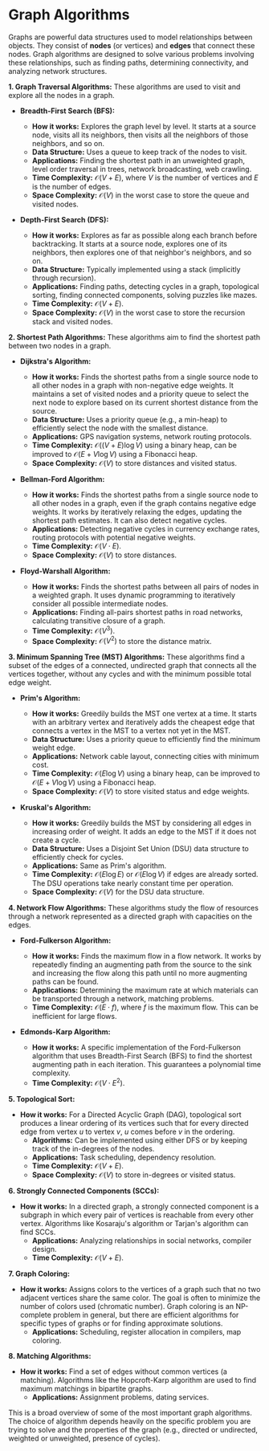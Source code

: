 # Graph Algorithms 

Graphs are powerful data structures used to model relationships between objects. They consist of **nodes** (or vertices) and **edges** that connect these nodes. Graph algorithms are designed to solve various problems involving these relationships, such as finding paths, determining connectivity, and analyzing network structures.

**1. Graph Traversal Algorithms:** These algorithms are used to visit and explore all the nodes in a graph.

* **Breadth-First Search (BFS):**
    * **How it works:** Explores the graph level by level. It starts at a source node, visits all its neighbors, then visits all the neighbors of those neighbors, and so on.
    * **Data Structure:** Uses a queue to keep track of the nodes to visit.
    * **Applications:** Finding the shortest path in an unweighted graph, level order traversal in trees, network broadcasting, web crawling.
    * **Time Complexity:** $\mathcal{O}(V + E)$, where $V$ is the number of vertices and $E$ is the number of edges.
    * **Space Complexity:** $\mathcal{O}(V)$ in the worst case to store the queue and visited nodes.

* **Depth-First Search (DFS):**
    * **How it works:** Explores as far as possible along each branch before backtracking. It starts at a source node, explores one of its neighbors, then explores one of that neighbor's neighbors, and so on.
    * **Data Structure:** Typically implemented using a stack (implicitly through recursion).
    * **Applications:** Finding paths, detecting cycles in a graph, topological sorting, finding connected components, solving puzzles like mazes.
    * **Time Complexity:** $\mathcal{O}(V + E)$.
    * **Space Complexity:** $\mathcal{O}(V)$ in the worst case to store the recursion stack and visited nodes.

**2. Shortest Path Algorithms:** These algorithms aim to find the shortest path between two nodes in a graph.

* **Dijkstra's Algorithm:**
    * **How it works:** Finds the shortest paths from a single source node to all other nodes in a graph with non-negative edge weights. It maintains a set of visited nodes and a priority queue to select the next node to explore based on its current shortest distance from the source.
    * **Data Structure:** Uses a priority queue (e.g., a min-heap) to efficiently select the node with the smallest distance.
    * **Applications:** GPS navigation systems, network routing protocols.
    * **Time Complexity:** $\mathcal{O}((V + E) \log V)$ using a binary heap, can be improved to $\mathcal{O}(E + V \log V)$ using a Fibonacci heap.
    * **Space Complexity:** $\mathcal{O}(V)$ to store distances and visited status.

* **Bellman-Ford Algorithm:**
    * **How it works:** Finds the shortest paths from a single source node to all other nodes in a graph, even if the graph contains negative edge weights. It works by iteratively relaxing the edges, updating the shortest path estimates. It can also detect negative cycles.
    * **Applications:** Detecting negative cycles in currency exchange rates, routing protocols with potential negative weights.
    * **Time Complexity:** $\mathcal{O}(V \cdot E)$.
    * **Space Complexity:** $\mathcal{O}(V)$ to store distances.

* **Floyd-Warshall Algorithm:**
    * **How it works:** Finds the shortest paths between all pairs of nodes in a weighted graph. It uses dynamic programming to iteratively consider all possible intermediate nodes.
    * **Applications:** Finding all-pairs shortest paths in road networks, calculating transitive closure of a graph.
    * **Time Complexity:** $\mathcal{O}(V^3)$.
    * **Space Complexity:** $\mathcal{O}(V^2)$ to store the distance matrix.

**3. Minimum Spanning Tree (MST) Algorithms:** These algorithms find a subset of the edges of a connected, undirected graph that connects all the vertices together, without any cycles and with the minimum possible total edge weight.

* **Prim's Algorithm:**
    * **How it works:** Greedily builds the MST one vertex at a time. It starts with an arbitrary vertex and iteratively adds the cheapest edge that connects a vertex in the MST to a vertex not yet in the MST.
    * **Data Structure:** Uses a priority queue to efficiently find the minimum weight edge.
    * **Applications:** Network cable layout, connecting cities with minimum cost.
    * **Time Complexity:** $\mathcal{O}(E \log V)$ using a binary heap, can be improved to $\mathcal{O}(E + V \log V)$ using a Fibonacci heap.
    * **Space Complexity:** $\mathcal{O}(V)$ to store visited status and edge weights.

* **Kruskal's Algorithm:**
    * **How it works:** Greedily builds the MST by considering all edges in increasing order of weight. It adds an edge to the MST if it does not create a cycle.
    * **Data Structure:** Uses a Disjoint Set Union (DSU) data structure to efficiently check for cycles.
    * **Applications:** Same as Prim's algorithm.
    * **Time Complexity:** $\mathcal{O}(E \log E)$ or $\mathcal{O}(E \log V)$ if edges are already sorted. The DSU operations take nearly constant time per operation.
    * **Space Complexity:** $\mathcal{O}(V)$ for the DSU data structure.

**4. Network Flow Algorithms:** These algorithms study the flow of resources through a network represented as a directed graph with capacities on the edges.

* **Ford-Fulkerson Algorithm:**
    * **How it works:** Finds the maximum flow in a flow network. It works by repeatedly finding an augmenting path from the source to the sink and increasing the flow along this path until no more augmenting paths can be found.
    * **Applications:** Determining the maximum rate at which materials can be transported through a network, matching problems.
    * **Time Complexity:** $\mathcal{O}(E \cdot f)$, where $f$ is the maximum flow. This can be inefficient for large flows.

* **Edmonds-Karp Algorithm:**
    * **How it works:** A specific implementation of the Ford-Fulkerson algorithm that uses Breadth-First Search (BFS) to find the shortest augmenting path in each iteration. This guarantees a polynomial time complexity.
    * **Time Complexity:** $\mathcal{O}(V \cdot E^2)$.

**5. Topological Sort:**

* **How it works:** For a Directed Acyclic Graph (DAG), topological sort produces a linear ordering of its vertices such that for every directed edge from vertex $u$ to vertex $v$, $u$ comes before $v$ in the ordering.
    * **Algorithms:** Can be implemented using either DFS or by keeping track of the in-degrees of the nodes.
    * **Applications:** Task scheduling, dependency resolution.
    * **Time Complexity:** $\mathcal{O}(V + E)$.
    * **Space Complexity:** $\mathcal{O}(V)$ to store in-degrees or visited status.

**6. Strongly Connected Components (SCCs):**

* **How it works:** In a directed graph, a strongly connected component is a subgraph in which every pair of vertices is reachable from every other vertex. Algorithms like Kosaraju's algorithm or Tarjan's algorithm can find SCCs.
    * **Applications:** Analyzing relationships in social networks, compiler design.
    * **Time Complexity:** $\mathcal{O}(V + E)$.

**7. Graph Coloring:**

* **How it works:** Assigns colors to the vertices of a graph such that no two adjacent vertices share the same color. The goal is often to minimize the number of colors used (chromatic number). Graph coloring is an NP-complete problem in general, but there are efficient algorithms for specific types of graphs or for finding approximate solutions.
    * **Applications:** Scheduling, register allocation in compilers, map coloring.

**8. Matching Algorithms:**

* **How it works:** Find a set of edges without common vertices (a matching). Algorithms like the Hopcroft-Karp algorithm are used to find maximum matchings in bipartite graphs.
    * **Applications:** Assignment problems, dating services.

This is a broad overview of some of the most important graph algorithms. The choice of algorithm depends heavily on the specific problem you are trying to solve and the properties of the graph (e.g., directed or undirected, weighted or unweighted, presence of cycles).